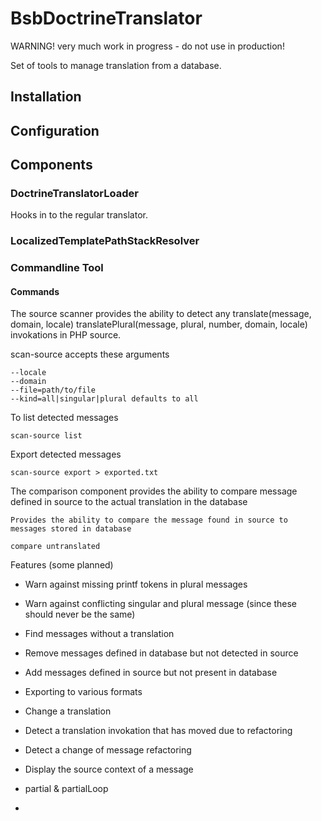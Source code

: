 BsbDoctrineTranslator
=====================

WARNING! very much work in progress - do not use in production!

Set of tools to manage translation from a database.

## Installation

## Configuration

## Components

### DoctrineTranslatorLoader

Hooks in to the regular translator.

### LocalizedTemplatePathStackResolver


### Commandline Tool

#### Commands

The source scanner provides the ability to detect any translate(message, domain, locale) translatePlural(message, plural, number, domain, locale) invokations in PHP source.

scan-source accepts these arguments

	--locale 
	--domain 
	--file=path/to/file
	--kind=all|singular|plural defaults to all

To list detected messages
	
	scan-source list 

Export detected messages

	scan-source export > exported.txt
	
The comparison component provides the ability to compare message defined in source to the actual translation in the database

	Provides the ability to compare the message found in source to messages stored in database
	  
	compare untranslated
	
	
Features (some planned)

- Warn against missing printf tokens in plural messages
- Warn against conflicting singular and plural message (since these should never be the same)
- Find messages without a translation
- Remove messages defined in database but not detected in source
- Add messages defined in source but not present in database
- Exporting to various formats
- Change a translation
- Detect a translation invokation that has moved due to refactoring
- Detect a change of message refactoring
- Display the source context of a message

- partial & partialLoop
- 
